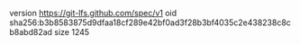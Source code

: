 version https://git-lfs.github.com/spec/v1
oid sha256:b3b8583875d9dfaa18cf289e42bf0ad3f28b3bf4035c2e438238c8cb8abd82ad
size 1245
